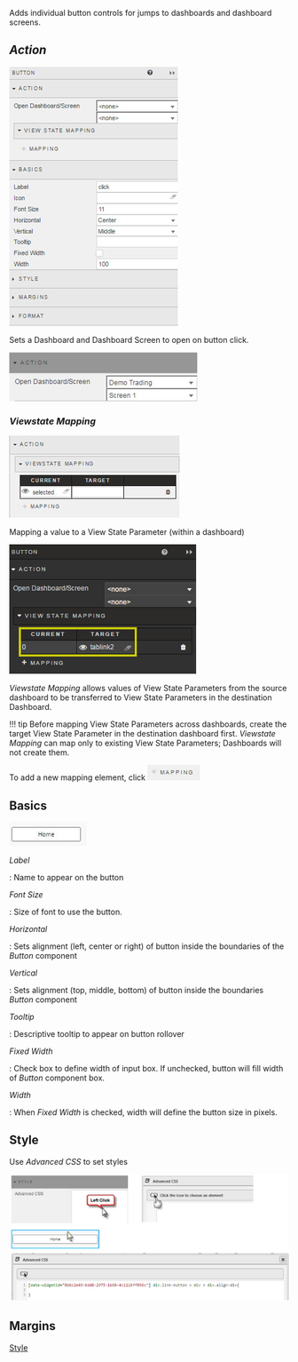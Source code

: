 Adds individual button controls for jumps to dashboards and dashboard screens.

## _Action_

![Screenshot](img/buttonmenu1.jpg)

Sets a Dashboard and Dashboard Screen to open on button click.

![Screenshot](img/actionhtmllight.jpg)

### _Viewstate Mapping_

![Screenshot](img/navigationviewstatemapping.jpg)

Mapping a value to a View State Parameter (within a dashboard)

![Screenshot](img/mapbuttonvalue.jpg)
 
_Viewstate Mapping_ allows values of View State Parameters from the source dashboard to be transferred to View State Parameters in the destination Dashboard.

!!! tip 
    Before mapping View State Parameters across dashboards, create the target View State Parameter in the destination dashboard first. _Viewstate Mapping_ can map only to existing View State Parameters; Dashboards will not create them.
 
To add a new mapping element, click ![Screenshot](img/mappingbuttonhtmllight.jpg)


## Basics

![Screenshot](img/buttonhtmllight.jpg)


_Label_

: Name to appear on the button


_Font Size_

: Size of font to use the button.


_Horizontal_

: Sets alignment (left, center or right) of button inside the boundaries of the _Button_ component


_Vertical_

: Sets alignment (top, middle, bottom) of button inside the boundaries _Button_ component


_Tooltip_

: Descriptive tooltip to appear on button rollover


_Fixed Width_

: Check box to define width of input box.  If unchecked, button will fill width of _Button_ component box.


_Width_

: When _Fixed Width_ is checked, width will define the button size in pixels. 


## Style

Use _Advanced CSS_ to set styles
 
![Screenshot](img/buttoncsshtmllight.jpg)


## Margins

<i class="fa fa-hand-o-right"></i> [Style](style)